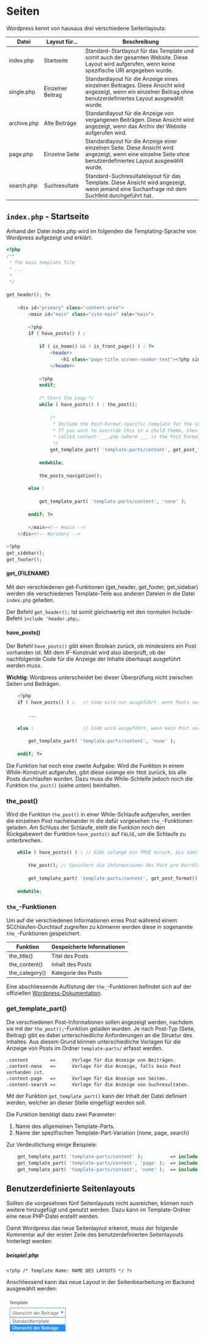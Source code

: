 # Seiten
Wordpress kennt von hausaus drei verschiedene Seitenlayouts:

| Datei       | Layout für...     | Beschreibung                                                                                                                                                             |
|-------------|-------------------|--------------------------------------------------------------------------------------------------------------------------------------------------------------------------|
| index.php   | Startseite        | Standard-Startlayout für das Template und   somit auch der gesamten Website. Diese Layout wird aufgerufen, wenn keine   spezifische URI angegeben wurde.                 |
| single.php  | Einzelner Beitrag | Standardlayout für die Anzeige eines einzelnen Beitrages. Diese Ansicht   wird angezeigt, wenn ein einzelner Beitrag ohne benutzerdefiniertes Layout   ausgewählt wurde. |
| archive.php | Alte Beiträge     | Standardlayout für die Anzeige von vergangenen Beiträgen. Diese Ansicht   wird angezeigt, wenn das Archiv der Website aufgerufen wird.                                   |
| page.php    | Einzelne Seite    | Standardlayout für die Anzeige einer einzelnen Seite. Diese Ansicht wird   angezeigt, wenn eine einzelne Seite ohne benutzerdefiniertes Layout   ausgewählt wurde.       |
| search.php  | Suchresultate     | Standard-Suchresultatelayout für das Template. Diese Ansicht wird   angezeigt, wenn jemand eine Suchanfrage mit dem Suchfeld durchgeführt hat.                           |


## `index.php` - Startseite
Anhand der Datei index.php wird im folgenden die Templating-Sprache von Wordpress aufgezeigt und erklärt:

```php
<?php
/**
 * The main template file
 * ...
 * 
 */

get_header(); ?>

    <div id="primary" class="content-area">
        <main id="main" class="site-main" role="main">

        <?php
        if ( have_posts() ) :

            if ( is_home() && ! is_front_page() ) : ?>
                <header>
                    <h1 class="page-title screen-reader-text"><?php single_post_title(); ?></h1>
                </header>

            <?php
            endif;

            /* Start the Loop */
            while ( have_posts() ) : the_post();

                /*
                 * Include the Post-Format-specific template for the content.
                 * If you want to override this in a child theme, then include a file
                 * called content-___.php (where ___ is the Post Format name) and that will be used instead.
                 */
                get_template_part( 'template-parts/content', get_post_format() );

            endwhile;

            the_posts_navigation();

        else :

            get_template_part( 'template-parts/content', 'none' );

        endif; ?>

        </main><!-- #main -->
    </div><!-- #primary -->

<?php
get_sidebar();
get_footer();
```

#### get_{FILENAME}
Mit den verschiedenen get-Funktionen (get_header, get_footer, get_sidebar) werden die verschiedenen Template-Teile aus anderen Dateien in die Datei `index.php` geladen.

Der Befehl `get_header();` ist somit gleichwertig mit den normalen Include-Befehl `include 'header.php;`.

####  have_posts()
Der Befehl `have_posts()` gibt einen Boolean zurück, ob mindestens ein Post vorhanden ist. Mit dem IF-Konstrukt wird also überprüft, ob der nachfolgende Code für die Anzeige der Inhalte überhaupt ausgeführt werden muss.

**Wichtig**: Wordpress unterscheidet bei dieser Überprüfung nicht zwischen Seiten und Beiträgen.

```php
    <?php
    if ( have_posts() ) :   // Code wird nur ausgeführt, wenn Posts vorhanden sind.
        
        ...

    else :                  // Code wird ausgeführt, wenn kein Post vorhanden ist.

        get_template_part( 'template-parts/content', 'none' );

    endif; ?>
```

Die Funktion hat noch eine zweite Aufgabe: Wird die Funktion in einem While-Konstrukt aufgerufen, gibt diese solange ein `TRUE` zurück, bis alle Posts durchlaufen wurden. Dazu muss die While-Schleife jedoch noch die Funktion `the_post()` (siehe unten) beinhalten.

### the_post()
Wird die Funktion `the_post()` in einer While-Schlaufe aufgerufen, werden die einzelnen Post nacheinander in die dafür vorgesehen `the_`-Funktionen geladen. Am Schluss der Schlaufe, stellt die Funktion noch den Rückgabewert der Funktion `have_posts()` auf `FALSE`, um die Schlaufe zu unterbrechen.

```php
    while ( have_posts() ) : // Gibt solange ein TRUE zurück, bis sämtliche POST durchlaufen wurden.
        
        the_post(); // Speichert die Informationen des Post pro Durchlauf in die daführ vorgesehnen 'the_'.Funktionen.

        get_template_part( 'template-parts/content', get_post_format() );

    endwhile;
```

### `the_`-Funktionen
Um auf die verschiedenen Informationen eines Post während einem SCĉhlaufen-Durchlauf zugreifen zu könnenm werden diese in sogenannte `the_`-Funktionen gespeichert.

| Funktion       | Gespeicherte Informationen |
|----------------|----------------------------|
| the_title()    | Titel des Posts            |
| the_content()  | Inhalt des Posts           |
| the_category() | Kategorie des Posts        |

Eine abschliessende Auflistung der `the_`-Funktionen befindet sich auf der offiziellen [Wordpress-Dokumentation](https://wordpress.org/search/the_).

### get_template_part()
Die verschiedenen Post-Informationen sollen angezeigt werden, nachdem sie mit der `the_post();`-Funktion geladen wurden. Je nach Post-Typ (Seite, Beitrag) gibt es dabei unterschiedliche Anforderungen an die Struktur des Inhaltes. Aus diesem Grund können unterschiedliche Vorlagen für die Anzeige von Posts im Ordner `template-parts/` erfasst werden.

```text
.content        =>      Vorlage für die Anzeige von Beiträgen.
.content-none   =>      Vorlage für die Anzeige, falls kein Post vorhanden ist.
.content-page   =>      Vorlage für die Anzeige von Seiten.
.content-search =>      Vorlage für die Anzeige von Suchresultaten.
```

Mit der Funktion `get_template_part()` kann der Inhalt der Datei definiert werden, welcher an dieser Stelle eingefügt werden soll.

Die Funktion benötigt dazu zwei Parameter:
1. Name des allgemeinen Template-Parts.
1. Name der spezifischen Template-Part-Variation (none, page, search)

Zur Verdeutlichung einige Beispiele:
```php
    get_template_part( 'template-parts/content' );          => include 'tempaltes-parts/content.php'
    get_template_part( 'template-parts/content', 'page' );  => include 'tempaltes-parts/content-page.php'
    get_template_part( 'template-parts/content', 'none' );  => include 'tempaltes-parts/content-none.php'
```

## Benutzerdefinierte Seitenlayouts
Sollten die vorgesehnen fünf Seitenlayouts nicht ausreichen, können noch weitere hinzugefügt und genutzt werden. Dazu kann im Template-Ordner eine neue PHP-Datei erstellt werden.

Damit Wordpress das neue Seitenlayout erkennt, muss der folgende Kommentar auf der ersten Zeile des benutzerdefinierten Seitenlayouts hinterlegt werden:

##### beispiel.php
```
<?php /* Template Name: NAME DES LAYOUTS */ ?>
```

Anschliessend kann das neue Layout in der Seitenbearbeitung im Backend ausgewählt werden:

![Seitenlayout wählen](res/seitenlayout.jpg)